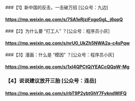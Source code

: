 ###【1】新中国的反击，一击破万招 [公众号：九边]
#### https://mp.weixin.qq.com/s/7SA1eRjziFxgoGgL_j6opQ

###【2】为什么要 “打工人” ？[公众号：程序员小灰]
#### https://mp.weixin.qq.com/s/nrU0_UkZh5NWA2a-c4sPqw

###【3】漫画：什么是 “模因” ？[公众号：程序员小灰]
#### https://mp.weixin.qq.com/s/1xI4QPCtQjYEACcQQpW-Mg

### 【4】说说建议放开三胎 [公众号：连岳]
#### https://mp.weixin.qq.com/s/rbT9P2ybtGhY7FykndWlFQ